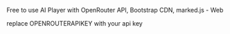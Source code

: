 Free to use AI Player with OpenRouter API, Bootstrap CDN, marked.js - Web

replace OPENROUTERAPIKEY with your api key
